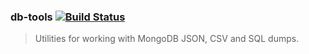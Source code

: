### db-tools [![Build Status](https://travis-ci.org/stpettersens/db-tools.png?branch=master)](https://travis-ci.org/stpettersens/db-tools)
> Utilities for working with MongoDB JSON, CSV and SQL dumps.
